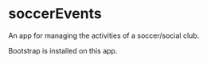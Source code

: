 # soccerEvents
An app for managing the activities of a soccer/social club. 

Bootstrap is installed on this app. 